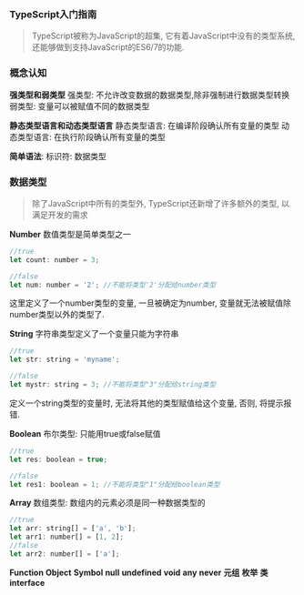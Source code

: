 ### TypeScript入门指南
> TypeScript被称为JavaScript的超集, 它有着JavaScript中没有的类型系统, 还能够做到支持JavaScript的ES6/7的功能.

### 概念认知
**强类型和弱类型**
强类型: 不允许改变数据的数据类型,除非强制进行数据类型转换
弱类型: 变量可以被赋值不同的数据类型

**静态类型语言和动态类型语言**
静态类型语言: 在编译阶段确认所有变量的类型
动态类型语言: 在执行阶段确认所有变量的类型

**简单语法**: 标识符: 数据类型
### 数据类型
> 除了JavaScript中所有的类型外, TypeScript还新增了许多额外的类型, 以满足开发的需求

**Number**
数值类型是简单类型之一
```js
//true
let count: number = 3;

//false
let num: number = '2'; //不能将类型'2'分配给number类型
```
这里定义了一个number类型的变量, 一旦被确定为number, 变量就无法被赋值除number类型以外的类型了.

**String**
字符串类型定义了一个变量只能为字符串
```js
//true
let str: string = 'myname';

//false
let mystr: string = 3; //不能将类型"3"分配给string类型
```
定义一个string类型的变量时, 无法将其他的类型赋值给这个变量, 否则, 将提示报错.

**Boolean**
布尔类型: 只能用true或false赋值
```js
//true
let res: boolean = true;

//false
let res1: boolean = 1; //不能将类型"1"分配给boolean类型
```

**Array**
数组类型: 数组内的元素必须是同一种数据类型的
```js
//true
let arr: string[] = ['a', 'b'];
let arr1: number[] = [1, 2];
//false
let arr2: number[] = ['a'];
```

**Function**
**Object**
**Symbol**
**null**
**undefined**
**void**
**any**
**never**
**元组**
**枚举**
**类**
**interface**
